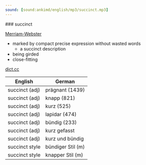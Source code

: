 ```yaml
---
sound: [sound:ankimd/english/mp3/succinct.mp3]
---
```


\### succinct

[Merriam-Webster](https://www.merriam-webster.com/dictionary/succinct)

- marked by compact precise expression without wasted words
    - a succinct description
- being girded
- close-fitting

[dict.cc](https://www.dict.cc/succinct)

| English        | German       |
| -------------- | ------------ |
| succinct (adj) | prägnant (1439) |
| succinct (adj) | knapp (821) |
| succinct (adj) | kurz (525) |
| succinct (adj) | lapidar (474) |
| succinct (adj) | bündig (233) |
| succinct (adj) | kurz gefasst |
| succinct (adj) | kurz und bündig |
| succinct style | bündiger Stil (m) |
| succinct style | knapper Stil (m) |

